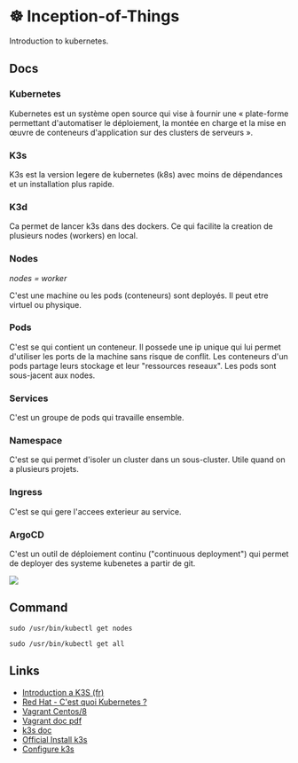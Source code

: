 # ☸️ Inception-of-Things
Introduction to kubernetes.

## Docs
### Kubernetes
Kubernetes est un système open source qui vise à fournir une « plate-forme permettant d'automatiser le déploiement, la montée en charge et la mise en œuvre de conteneurs d'application sur des clusters de serveurs ».

### K3s
K3s est la version legere de kubernetes (k8s) avec moins de dépendances et un installation plus rapide.

### K3d
Ca permet de lancer k3s dans des dockers. Ce qui facilite la creation de plusieurs nodes (workers) en local. 

### Nodes
*nodes = worker*

C'est une machine ou les pods (conteneurs) sont deployés.
Il peut etre virtuel ou physique.

### Pods
C'est se qui contient un conteneur.
Il possede une ip unique qui lui permet d'utiliser les ports de la machine sans risque de conflit.
Les conteneurs d'un pods partage leurs stockage et leur "ressources reseaux". 
Les pods sont sous-jacent aux nodes.

### Services
C'est un groupe de pods qui travaille ensemble.

### Namespace
C'est se qui permet d'isoler un cluster dans un sous-cluster. Utile quand on a plusieurs projets.

### Ingress
C'est se qui gere l'accees exterieur au service.

### ArgoCD
C'est un outil de déploiement continu ("continuous deployment") qui permet de deployer des systeme kubenetes a partir de git.

![](https://external-content.duckduckgo.com/iu/?u=https%3A%2F%2Fi1.wp.com%2Fgoglides.io%2Fwp-content%2Fuploads%2F2020%2F06%2F01-kubernetes-diagram.png%3Fssl%3D1&f=1&nofb=1)

## Command
```
sudo /usr/bin/kubectl get nodes
```

```
sudo /usr/bin/kubectl get all
```

## Links
- [Introduction a K3S (fr)](https://blog.wescale.fr/k3s-le-kubernetes-allege-hautement-disponible/)
- [Red Hat - C'est quoi Kubernetes ?](https://www.redhat.com/fr/topics/containers/what-is-kubernetes)
- [Vagrant Centos/8](https://app.vagrantup.com/centos/boxes/8)
- [Vagrant doc pdf](https://linuxacademy.com/site-content/uploads/2017/12/vagrant-cheatsheet-Linux-Academy.pdf)
- [k3s doc](https://www.invivoo.com/k3s-kubernetes-enfin-ultra-simpl-leger-devoxx/)
- [Official Install k3s](https://rancher.com/docs/k3s/latest/en/quick-start/)
- [Configure k3s](https://rancher.com/docs/k3s/latest/en/advanced/)